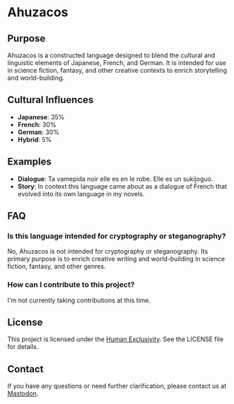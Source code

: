 # Ahuzacos

## Purpose
Ahuzacos is a constructed language designed to blend the cultural and linguistic elements of Japanese, French, and German. It is intended for use in science fiction, fantasy, and other creative contexts to enrich storytelling and world-building.

## Cultural Influences
- **Japanese**: 35%
- **French**: 30%
- **German**: 30%
- **Hybrid**: 5%

## Examples

- **Dialogue**: Ta vamepida noir elle es en le robe. Elle es un sukijoguo.
- **Story**: In context this language came about as a dialogue of French that evolved into its own language in my novels.

## FAQ
### Is this language intended for cryptography or steganography?
No, Ahuzacos is not intended for cryptography or steganography. Its primary purpose is to enrich creative writing and world-building in science fiction, fantasy, and other genres.

### How can I contribute to this project?
I'm not currently taking contributions at this time.

## License
This project is licensed under the [Human Exclusivity](https://bequestdecendresstudios.github.io/AhuzacosLanguage/LICENSE/). See the LICENSE file for details.

## Contact
If you have any questions or need further clarification, please contact us at [Mastodon]().
